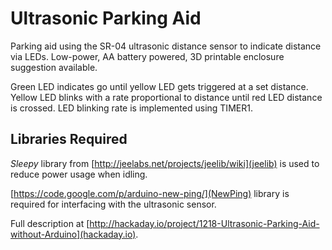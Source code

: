 Ultrasonic Parking Aid
=======

Parking aid using the SR-04 ultrasonic distance sensor to indicate distance via LEDs. Low-power, AA battery powered, 3D printable enclosure suggestion available.

Green LED indicates go until yellow LED gets triggered at a set distance. Yellow LED blinks with a rate proportional to distance until red LED distance is crossed. LED blinking rate is implemented using TIMER1.

Libraries Required
-----

_Sleepy_ library from [http://jeelabs.net/projects/jeelib/wiki](jeelib) is used to reduce power usage when idling.

[https://code.google.com/p/arduino-new-ping/](NewPing) library is required for interfacing with the ultrasonic sensor.

Full description at [http://hackaday.io/project/1218-Ultrasonic-Parking-Aid-without-Arduino](hackaday.io).
